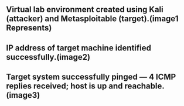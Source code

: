 ## Virtual lab environment created using Kali (attacker) and Metasploitable (target).(image1 Represents)
## IP address of target machine identified successfully.(image2)
## Target system successfully pinged — 4 ICMP replies received; host is up and reachable.(image3)
